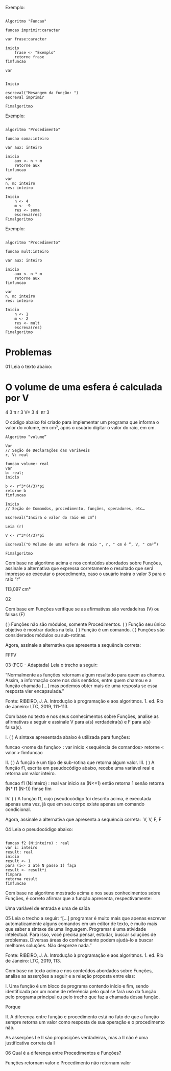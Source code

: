Exemplo:

```

Algoritmo "Funcao"

funcao imprimir:caracter

var frase:caracter

inicio
	frase <- "Exemplo"
	retorne frase
fimfuncao

var


Inicio

escreval("Mesangem da função: ")
escreval imprimir

Fimalgoritmo

```

Exemplo:

```

algoritmo "Procedimento"

funcao soma:inteiro

var aux: inteiro
	
inicio
	aux <- n + m
	retorne aux
fimfuncao

var
n, m: inteiro
res: inteiro

Inicio
	n <- 4
	m <- -9
	res <- soma
	escreva(res)
Fimalgoritmo

```


Exemplo:

```

algoritmo "Procedimento"

funcao mult:inteiro

var aux: inteiro
	
inicio
	aux <- n * m
	retorne aux
fimfuncao

var
n, m: inteiro
res: inteiro

Inicio
	n <- 1
	m <- 2
	res <- mult
	escreva(res)
Fimalgoritmo

```


# Problemas

01
Leia o texto abaixo:

O volume de uma esfera é calculada por 
V
=
4
3
π
r
3
V= 
3
4
​
 πr 
3
 

O código abaixo foi criado para implementar um programa que informa o valor do volume, em cm³, após o usuário digitar o valor do raio, em cm.



```
Algoritmo “volume”

Var
// Seção de Declarações das variáveis
r, V: real

funcao volume: real
var
b: real;
inicio

b <- r^3*(4/3)*pi
retorne b
fimfuncao

Inicio
// Seção de Comandos, procedimento, funções, operadores, etc…

Escreval(“Insira o valor do raio em cm”)

Leia (r)

V <- r^3*(4/3)*pi

Escreval("O Volume de uma esfera de raio ", r, " cm é “, V, " cm³”)

Fimalgoritmo

```


Com base no algoritmo acima e nos conteúdos abordados sobre Funções, assinale a alternativa que expressa corretamente o resultado que será impresso ao executar o procedimento, caso o usuário insira o valor 3 para o raio “r”

113,097 cm³


02

Com base em Funções verifique se as afirmativas são verdadeiras (V) ou falsas (F)

( ) Funções não são módulos, somente Procedimentos.
( ) Função seu único objetivo é mostrar dados na tela.
( ) Função é um comando.
( ) Funções são considerados módulos ou sub-rotinas.

Agora, assinale a alternativa que apresenta a sequência correta:​​

​FFFV​


03
(FCC - Adaptada) Leia o trecho a seguir:

“Normalmente as funções retornam algum resultado para quem as chamou. Assim, a informação corre nos dois sentidos, entre quem chamou e a função chamada […] mas podemos obter mais de uma resposta se essa resposta vier encapsulada.”

Fonte: RIBEIRO, J. A. Introdução à programação e aos algoritmos. 1. ed. Rio de Janeiro: LTC, 2019, 111-113.

Com base no texto e nos seus conhecimentos sobre Funções, analise as afirmativas a seguir e assinale V para a(s) verdadeira(s) e F para a(s) falsa(s).

I. ( ) A sintaxe apresentada abaixo é utilizada para funções:

funcao <nome da função> :
var
inicio
<sequência de comandos>
retorne < valor >
fimfuncao

II. ( ) A função é um tipo de sub-rotina que retorna algum valor.
III. ( ) A função f1, escrita em pseudocódigo abaixo, recebe uma variável real e retorna um valor inteiro.

funcao f1 (N:inteiro) : real
var
inicio
se (N<=1)
então retorna 1
senão retorna (N* f1 (N-1))
fimse
fim

IV. ( ) A função f1, cujo pseudocódigo foi descrito acima, é executada apenas uma vez, já que em seu corpo existe apenas um comando condicional.

Agora, assinale a alternativa que apresenta a sequência correta:
​
V, V, F, F


04
Leia o pseudocódigo abaixo:

```

funcao f2 (N:inteiro) : real
var i: inteiro
result: real
inicio
result <- 1
para (i<- 2 até N passo 1) faça
result <- result*i
fimpara
retorna result
fimfuncao

```

Com base no algoritmo mostrado acima e nos seus conhecimentos sobre Funções, é correto afirmar que a função apresenta, respectivamente:

​Uma variável de entrada e uma de saída


05
Leia o trecho a seguir:
“[…] programar é muito mais que apenas escrever automaticamente alguns comandos em um editor de texto, é muito mais que saber a sintaxe de uma linguagem. Programar é uma atividade intelectual. Para isso, você precisa pensar, estudar, buscar soluções de problemas. Diversas áreas do conhecimento podem ajudá-lo a buscar melhores soluções. Não despreze nada.”

Fonte: RIBEIRO, J. A. Introdução à programação e aos algoritmos. 1. ed. Rio de Janeiro: LTC, 2019, 113.

Com base no texto acima e nos conteúdos abordados sobre Funções, analise as asserções a seguir e a relação proposta entre elas:

I. Uma função é um bloco de programa contendo início e fim, sendo identificada por um nome de referência pelo qual se fará uso da função pelo programa principal ou pelo trecho que faz a chamada dessa função.

Porque

II. A diferença entre função e procedimento está no fato de que a função sempre retorna um valor como resposta de sua operação e o procedimento não.

​As asserções I e II são proposições verdadeiras, mas a II não é uma justificativa correta da I


06
​Qual é a diferença entre Procedimentos e Funções?

Funções retornam valor e Procedimento não retornam valor